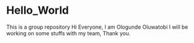 # Hello_World
This is a group repository
Hi Everyone, I am Ologunde Oluwatobi 
I will be working on some stuffs with my team, Thank you.
